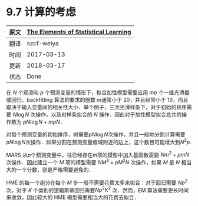 # 9.7 计算的考虑

| 原文   | [The Elements of Statistical Learning](https://web.stanford.edu/~hastie/ElemStatLearn/printings/ESLII_print12.pdf) |
| ---- | ---------------------------------------- |
| 翻译   | szcf-weiya                               |
| 时间   | 2017-03-13                               |
|更新 |2018-03-17|
|状态|Done|


在 $N$ 个观测和 $p$ 个预测变量的情形下，拟合加性模型需要应用 $mp$ 个一维光滑器或回归．backfitting 算法的要求的圈数 $m$通常小于 20，并且经常小于 10，而且取决于输入变量间的相关性大小．举个例子，三次光滑样条下，对于初始的排序需要 $N\log N$ 次操作，以及对样条拟合的 $N$ 操作．因此对于加性模型拟合总共的操作数为 $pN\log N+mpN$．

对每个预测变量的初始排序，树需要$pN\log N$次操作，并且一般地分割计算需要$pN\log N$次操作．如果分割在预测变量值域附近的边上，这个数目可能增大到$N^2p$.

MARS 从$p$个预测变量中，往已经存在$m$项的模型中加入基函数需要 $Nm^2+pmN$ 次操作．因此建立一个 $M$ 项的模型需要 $NM^3+pM^2N$ 次操作，如果 $M$ 是 $N$ 相当大的一个分数，则是严格需要避免的．

HME 的每一个组分在每个 $M$ 步一般不需要花费太多来拟合：对于回归需要 $Np^2$ 次，对于 $K$ 个类别的逻辑斯蒂回归需要$Np^2K^2$ 次．然而，EM 算法需要更长时间来收敛，因此较大的 HME 模型需要相当大的花费去拟合．
